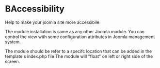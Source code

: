 # BAccessibility
Help to make your joomla site more accessibile

The module installation is same as any other Joomla module.
You can control the view with some configuration attributes in Joomla management system.

The module should be refer to a specifc location that can be added in the template's index.php file
The module will "float" on left or right side of the screen.
